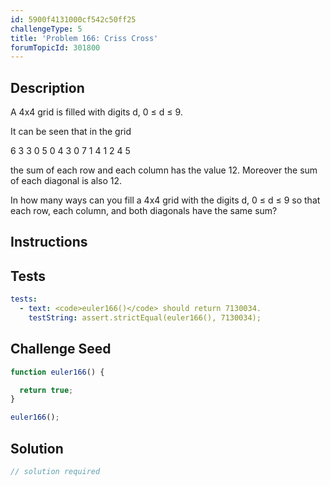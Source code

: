 ```yaml
---
id: 5900f4131000cf542c50ff25
challengeType: 5
title: 'Problem 166: Criss Cross'
forumTopicId: 301800
---
```


## Description

<section id='description'>

A 4x4 grid is filled with digits d, 0 ≤ d ≤ 9.

It can be seen that in the grid

6 3 3 0 5 0 4 3 0 7 1 4 1 2 4 5

the sum of each row and each column has the value 12. Moreover the sum of each diagonal is also 12.

In how many ways can you fill a 4x4 grid with the digits d, 0 ≤ d ≤ 9 so that each row, each column, and both diagonals have the same sum?

</section>

## Instructions

<section id='instructions'>

</section>

## Tests

<section id='tests'>

```yml
tests:
  - text: <code>euler166()</code> should return 7130034.
    testString: assert.strictEqual(euler166(), 7130034);

```

</section>

## Challenge Seed

<section id='challengeSeed'>

<div id='js-seed'>

```js
function euler166() {

  return true;
}

euler166();
```

</div>

</section>

## Solution

<section id='solution'>

```js
// solution required
```

</section>

